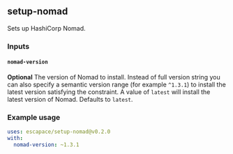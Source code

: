 ## setup-nomad

Sets up HashiCorp Nomad.

### Inputs

#### `nomad-version`

**Optional** The version of Nomad to install. Instead of full version string you
can also specify a semantic version range (for example `^1.3.1`) to install the
latest version satisfying the constraint. A value of `latest` will install the
latest version of Nomad. Defaults to `latest`.

### Example usage

```yaml
uses: escapace/setup-nomad@v0.2.0
with:
  nomad-version: ~1.3.1
```

